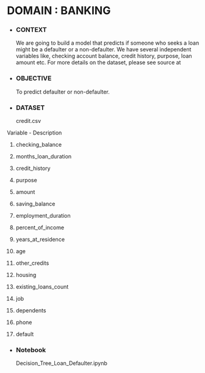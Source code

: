 #  DOMAIN : BANKING 

- ### CONTEXT 
  We are going to build a model that predicts if someone who seeks a loan might be a defaulter or a non-defaulter. We have several independent variables like, checking account 
  balance, credit history, purpose, loan amount etc. For more details on the dataset, please see source at 

- ### OBJECTIVE
  To predict defaulter or non-defaulter.


- ### DATASET 
  credit.csv

Variable - Description 

1. checking_balance

2. months_loan_duration

3. credit_history

4. purpose

5. amount

6. saving_balance

7. employment_duration

8. percent_of_income

9. years_at_residence

10. age

11. other_credits

12. housing

13. existing_loans_count

14. job

15. dependents

16. phone

17. default


- ### Notebook
  Decision_Tree_Loan_Defaulter.ipynb
